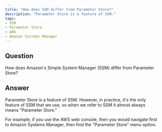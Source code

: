 ```yaml
---
title: "How does SSM differ from Parameter Store?"
description: "Parameter Store is a feature of SSM."
tags:
- SSM
- Parameter Store
- AWS
- Amazon Systems Manager
---
```


## Question

How does Amazon's Simple System Manager (SSM) differ from Parameter Store?


## Answer

Parameter Store is a feature of SSM.  However, in practice, it's the only feature of SSM that we use, so when we refer to SSM it almost always means "Parameter Store."

For example, if you use the AWS web console, then you would navigate first to Amazon Systems Manager, then find the "Parameter Store" menu option.
